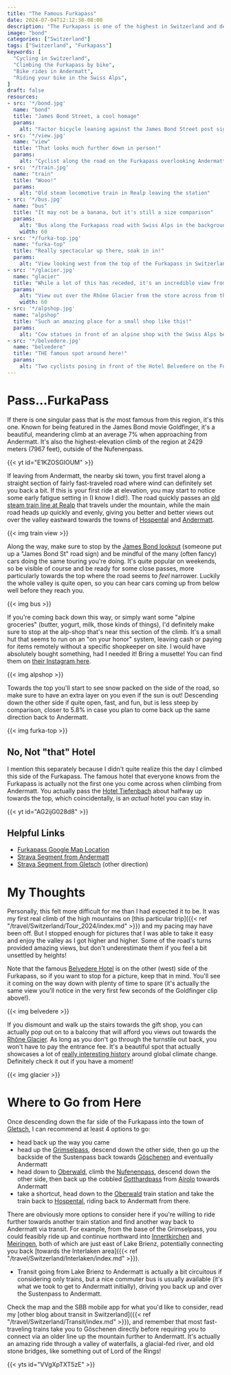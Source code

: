 ```yaml
---
title: "The Famous Furkapass"
date: 2024-07-04T12:12:38-08:00
description: "The Furkapass is one of the highest in Switzerland and deserves to be climbed by bike."
image: "bond"
categories: ["Switzerland"]
tags: ["Switzerland", "Furkapass"]
keywords: [
  "Cycling in Switzerland",
  "Climbing the Furkapass by bike",
  "Bike rides in Andermatt",
  "Riding your bike in the Swiss Alps",
]
draft: false
resources:
- src: '*/bond.jpg'
  name: "bond"
  title: "James Bond Street, a cool homage"
  params:
    alt: "Factor bicycle leaning against the James Bond Street post sign on the Furkapass"
- src: '*/view.jpg'
  name: "view"
  title: "That looks much further down in person!"
  params:
    alt: "Cyclist along the road on the Furkapass overlooking Andermatt"
- src: '*/train.jpg'
  name: "train"
  title: "Wooo!"
  params:
    alt: "Old steam locomotive train in Realp leaving the station"
- src: '*/bus.jpg'
  name: "bus"
  title: "It may not be a banana, but it's still a size comparison"
  params:
    alt: "Bus along the Furkapass road with Swiss Alps in the background"
    width: 60
- src: '*/furka-top.jpg'
  name: "furka-top"
  title: "Really spectacular up there, soak in in!"
  params:
    alt: "View looking west from the top of the Furkapass in Switzerland"
- src: '*/glacier.jpg'
  name: "glacier"
  title: "While a lot of this has receded, it's an incredible view from the store"
  params:
    alt: "View out over the Rhône Glacier from the store across from the Hotel Belvedere"
    width: 60
- src: '*/alpshop.jpg'
  name: "alpshop"
  title: "Such an amazing place for a small shop like this!"
  params:
    alt: "Cow statues in front of an alpine shop with the Swiss Alps behind"
- src: '*/belvedere.jpg'
  name: "belvedere"
  title: "THE famous spot around here!"
  params:
    alt: "Two cyclists posing in front of the Hotel Belvedere on the Furkapass near Gletsch, Switzerland"
---
```

# Pass...FurkaPass
If there is one singular pass that is _the_ most famous from this region, it's this one. Known for being featured in the James Bond movie Goldfinger, it's a beautiful, meandering climb at an average 7% when approaching from Andermatt. It's also the highest-elevation climb of the region at 2429 meters (7967 feet), outside of the Nufenenpass.

{{< yt id="E1KZOSGIOUM" >}}

If leaving from Andermatt, the nearby ski town, you first travel along a straight section of fairly fast-traveled road where wind can definitely set you back a bit. If this is your first ride at elevation, you may start to notice some early fatigue setting in (I know I did!). The road quickly passes an [old steam train line at Realp](https://en.wikipedia.org/wiki/Realp_DFB_railway_station) that travels under the mountain, while the main road heads up quickly and evenly, giving you better and better views out over the valley eastward towards the towns of [Hospental](https://maps.app.goo.gl/Kkto3DECgQ1b724UA) and [Andermatt](https://maps.app.goo.gl/zn6u4shxDuyNrbvJ6).

{{< img train view >}}

Along the way, make sure to stop by the [James Bond lookout](https://maps.app.goo.gl/QhDfadBQytURC4W57) (someone put up a "James Bond St" road sign) and be mindful of the many (often fancy) cars doing the same touring you're doing. It's quite popular on weekends, so be visible of course and be ready for some close passes, more particularly towards the top where the road seems to _feel_ narrower. Luckily the whole valley is quite open, so you can hear cars coming up from below well before they reach you.

{{< img bus >}}

If you're coming back down this way, or simply want some "alpine groceries" (butter, yogurt, milk, those kinds of things), I'd definitely make sure to stop at the alp-shop that's near this section of the climb. It's a small hut that seems to run on an "on your honor" system, leaving cash or paying for items remotely without a specific shopkeeper on site. I would have absolutely bought something, had I needed it! Bring a musette! You can find them on [their Instagram here](https://www.instagram.com/alp_galenstock/).

{{< img alpshop >}}

Towards the top you'll start to see snow packed on the side of the road, so make sure to have an extra layer on you even if the sun is out! Descending down the other side if quite open, fast, and fun, but is less steep by comparison, closer to 5.8% in case you plan to come back up the same direction back to Andermatt.

{{< img furka-top >}}

## No, Not "that" Hotel
I mention this separately because I didn't quite realize this the day I climbed this side of the Furkapass. The famous hotel that everyone knows from the Furkapass is actually not the first one you come across when climbing from Andermatt. You actually pass the [Hotel Tiefenbach](https://maps.app.goo.gl/RQiYjs9Br7Jf86s48) about halfway up towards the top, which coincidentally, is an _actual_ hotel you can stay in.

{{< yt id="AG2ijG028d8" >}}

## Helpful Links
- [Furkapass Google Map Location](https://maps.app.goo.gl/EKnQyDBXaEZpxzBK8)
- [Strava Segment from Andermatt](https://www.strava.com/segments/18557968)
- [Strava Segment from Gletsch](https://www.strava.com/segments/18259669) (other direction)

# My Thoughts
Personally, this felt more difficult for me than I had expected it to be. It was my first real climb of the high mountains on [this particular trip]({{< ref "/travel/Switzerland/Tour_2024/index.md" >}}) and my pacing may have been off. But I stopped enough for pictures that I was able to take it easy and enjoy the valley as I got higher and higher. Some of the road's turns provided amazing views, but don't underestimate them if you feel a bit unsettled by heights!

Note that the famous [Belvedere Hotel](https://maps.app.goo.gl/4pxcsB46RAxycWMy8) is on the other (west) side of the Furkapass, so if you want to stop for a picture, keep that in mind. You'll see it coming on the way down with plenty of time to spare (it's actually the same view you'll notice in the very first few seconds of the Goldfinger clip above!).

{{< img belvedere >}}

If you dismount and walk up the stairs towards the gift shop, you can actually pop out on to a balcony that will afford you views out towards the [Rhône Glacier](https://maps.app.goo.gl/xVm9Afsr2X3yw2Zg6). As long as you don't go through the turnstile out back, you won't have to pay the entrance fee. It's a beautiful spot that actually showcases a lot of [really interesting history](https://lamont.columbia.edu/news/rhone-glacier-finely-tuned-climate-changes) around global climate change. Definitely check it out if you have a moment!

{{< img glacier >}}

# Where to Go from Here
Once descending down the far side of the Furkapass into the town of [Gletsch](https://maps.app.goo.gl/Fnxyb86bvzYKorJD7), I can recommend at least 4 options to go:
- head back up the way you came
- head up the [Grimselpass](https://maps.app.goo.gl/JgLpP5Nwki7PXHbc8), descend down the other side, then go up the backside of the Sustenpass back towards [Göschenen](https://maps.app.goo.gl/7fWwGkfRzaoQ9xPq9) and eventually Andermatt
- head down to [Oberwald](https://maps.app.goo.gl/46iKHWwAEWGbvyFU6), climb the [Nufenenpass](https://maps.app.goo.gl/aTD2oWPwRxdSR5pL7), descend down the other side, then back up the cobbled [Gotthardpass](https://maps.app.goo.gl/LPx9aceRW16NkuZRA) from [Airolo](https://maps.app.goo.gl/rWPEtcHMUeAVL8Jx8) towards Andermatt
- take a shortcut, head down to the [Oberwald](https://maps.app.goo.gl/46iKHWwAEWGbvyFU6) train station and take the train back to [Hospental](https://maps.app.goo.gl/NG7Uz54SmAxGSesM8), riding back to Andermatt from there.

There are obviously more options to consider here if you're willing to ride further towards another train station and find another way back to Andermatt via transit. For example, from the base of the Grimselpass, you could feasibly ride up and continue northward into [Innertkirchen](https://maps.app.goo.gl/V2vVoLJFErSVYjEy9) and [Meiringen](https://maps.app.goo.gl/CR6hrnFmZLrHn6ck6), both of which are just east of Lake Brienz, potentially connecting you back [towards the Interlaken area]({{< ref "/travel/Switzerland/Interlaken/index.md" >}}).
- Transit going from Lake Brienz to Andermatt is actually a bit circuitous if considering only trains, but a nice commuter bus is usually available (it's what we took to get to Andermatt initially), driving you back up and over the Sustenpass to Andermatt.

Check the map and the SBB mobile app for what you'd like to consider, read my [other blog about transit in Switzerland]({{< ref "/travel/Switzerland/Transit/index.md" >}}), and remember that most fast-traveling trains take you to Göschenen directly before requiring you to connect via an older line up the mountain further to Andermatt. It's actually an amazing ride through a valley of waterfalls, a glacial-fed river, and old stone bridges, like something out of Lord of the Rings!

{{< yts id="VVgXpTXT5zE" >}}